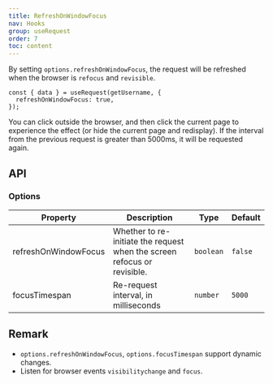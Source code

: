 ```yaml
---
title: RefreshOnWindowFocus
nav: Hooks
group: useRequest
order: 7
toc: content
---
```


By setting `options.refreshOnWindowFocus`, the request will be refreshed when the browser is `refocus` and `revisible`.

```tsx | pure
const { data } = useRequest(getUsername, {
  refreshOnWindowFocus: true,
});
```

You can click outside the browser, and then click the current page to experience the effect (or hide the current page and redisplay). If the interval from the previous request is greater than 5000ms, it will be requested again.

<code src="./demo/refreshOnWindowFocus.tsx"></code>

## API

### Options

| Property             | Description                                                              | Type      | Default |
| -------------------- | ------------------------------------------------------------------------ | --------- | ------- |
| refreshOnWindowFocus | Whether to re-initiate the request when the screen refocus or revisible. | `boolean` | `false` |
| focusTimespan        | Re-request interval, in milliseconds                                     | `number`  | `5000`  |

## Remark

- `options.refreshOnWindowFocus`, `options.focusTimespan` support dynamic changes.
- Listen for browser events `visibilitychange` and `focus`.

